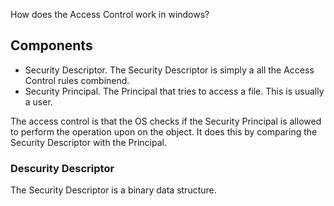 

How does the Access Control work in windows?

## Components

- Security Descriptor. The Security Descriptor is simply a all the Access Control rules combinend.
- Security Principal. The Principal that tries to access a file. This is usually a user.

The access control is that the OS checks if the Security Principal is allowed to perform the operation upon on the object. It does this by comparing the Security Descriptor with the Principal.

### Descurity Descriptor
The Security Descriptor is a binary data structure.